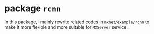 # package `rcnn`

In this package, I mainly rewrite related codes in `mxnet/example/rcnn`
to make it more flexible and more suitable for `MXServer` service.